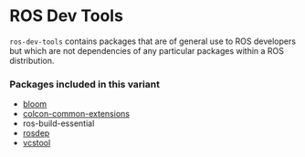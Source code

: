 # ROS Dev Tools

`ros-dev-tools` contains packages that are of general use to ROS developers but which are not dependencies of any particular packages within a ROS distribution.

### Packages included in this variant

* [bloom](https://github.com/ros-infrastructure/bloom)
* [colcon-common-extensions](https://github.com/colcon/colcon-common-extensions)
* ros-build-essential
* [rosdep](https://github.com/ros-infrastructure/rosdep)
* [vcstool](https://github.com/dirk-thomas/vcstool)
